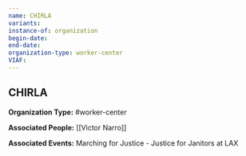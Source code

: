 ```yaml
---
name: CHIRLA
variants: 
instance-of: organization
begin-date: 
end-date: 
organization-type: worker-center
VIAF: 
---
```

## CHIRLA

**Organization Type:** #worker-center

**Associated People:** [[Victor Narro]]

**Associated Events:** Marching for Justice - Justice for Janitors at LAX